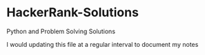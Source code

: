 # HackerRank-Solutions
 Python and Problem Solving Solutions

I would updating this file at a regular interval to document my notes
